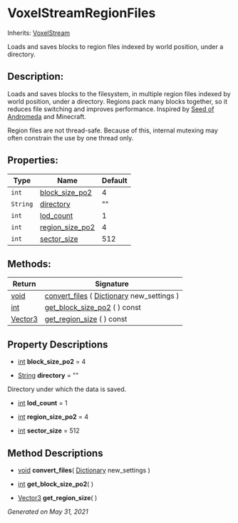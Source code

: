 # VoxelStreamRegionFiles

Inherits: [VoxelStream](VoxelStream.md)

Loads and saves blocks to region files indexed by world position, under a directory.

## Description:

Loads and saves blocks to the filesystem, in multiple region files indexed by world position, under a directory. Regions pack many blocks together, so it reduces file switching and improves performance. Inspired by [Seed of Andromeda](https://www.seedofandromeda.com/blogs/1-creating-a-region-file-system-for-a-voxel-game) and Minecraft.

Region files are not thread-safe. Because of this, internal mutexing may often constrain the use by one thread only.

## Properties:

| Type     | Name                                  | Default |
| -------- | ------------------------------------- | ------- |
| `int`    | [block_size_po2](#i_block_size_po2)   | 4       |
| `String` | [directory](#i_directory)             | ""      |
| `int`    | [lod_count](#i_lod_count)             | 1       |
| `int`    | [region_size_po2](#i_region_size_po2) | 4       |
| `int`    | [sector_size](#i_sector_size)         | 512     |

<p></p>

## Methods:

| Return                                                                       | Signature                                                                                                                             |
| ---------------------------------------------------------------------------- | ------------------------------------------------------------------------------------------------------------------------------------- |
| [void](#)                                                                    | [convert_files](#i_convert_files) ( [Dictionary](https://docs.godotengine.org/en/stable/classes/class_dictionary.html) new_settings ) |
| [int](https://docs.godotengine.org/en/stable/classes/class_int.html)         | [get_block_size_po2](#i_get_block_size_po2) ( ) const                                                                                 |
| [Vector3](https://docs.godotengine.org/en/stable/classes/class_vector3.html) | [get_region_size](#i_get_region_size) ( ) const                                                                                       |

<p></p>

## Property Descriptions

- [int](https://docs.godotengine.org/en/stable/classes/class_int.html)<span id="i_block_size_po2"></span> **block_size_po2** = 4

- [String](https://docs.godotengine.org/en/stable/classes/class_string.html)<span id="i_directory"></span> **directory** = ""

Directory under which the data is saved.

- [int](https://docs.godotengine.org/en/stable/classes/class_int.html)<span id="i_lod_count"></span> **lod_count** = 1

- [int](https://docs.godotengine.org/en/stable/classes/class_int.html)<span id="i_region_size_po2"></span> **region_size_po2** = 4

- [int](https://docs.godotengine.org/en/stable/classes/class_int.html)<span id="i_sector_size"></span> **sector_size** = 512

## Method Descriptions

- [void](#)<span id="i_convert_files"></span> **convert_files**( [Dictionary](https://docs.godotengine.org/en/stable/classes/class_dictionary.html) new_settings )

- [int](https://docs.godotengine.org/en/stable/classes/class_int.html)<span id="i_get_block_size_po2"></span> **get_block_size_po2**( )

- [Vector3](https://docs.godotengine.org/en/stable/classes/class_vector3.html)<span id="i_get_region_size"></span> **get_region_size**( )

_Generated on May 31, 2021_
